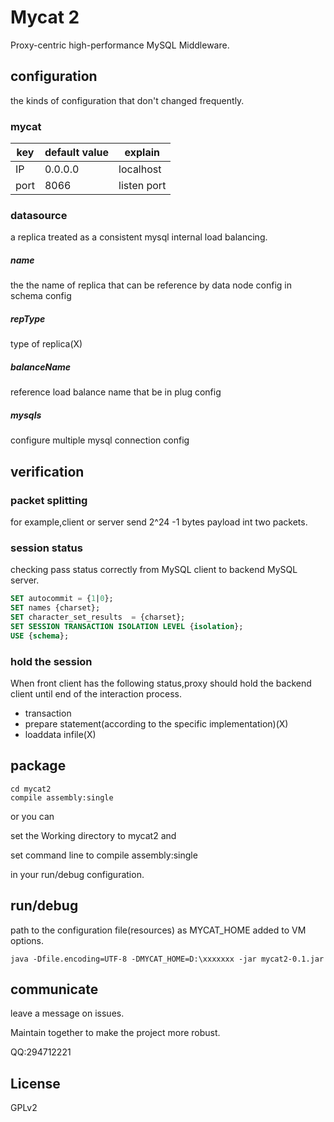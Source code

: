# Mycat 2

Proxy-centric high-performance MySQL Middleware.

## configuration 

the kinds of configuration that don't changed frequently.

### mycat

| key  | default value | explain     |
| ---- | ------------- | ----------- |
| IP   | 0.0.0.0       | localhost   |
| port | 8066          | listen port |

### datasource

a replica treated as a consistent mysql internal load balancing.

##### name

the the name of replica that can be reference by data node config in schema config

##### repType

type of replica(X)

##### balanceName

reference load balance name that be in plug config

##### mysqls

configure multiple mysql connection config





## verification

### packet splitting

for example,client or server  send 2^24 -1 bytes payload int two packets. 

###  session status

checking pass status correctly from MySQL client to backend MySQL server.

```sql
SET autocommit = {1|0};
SET names {charset};
SET character_set_results  = {charset};
SET SESSION TRANSACTION ISOLATION LEVEL {isolation};
USE {schema};
```

### hold the session

When front client has the following status,proxy should hold the backend client until end of the interaction process.

- transaction
- prepare statement(according to the specific implementation)(X)
- loaddata infile(X)

## package

```
cd mycat2
compile assembly:single
```

or you can

set the Working directory to mycat2  and

set command line to compile assembly:single

in your run/debug configuration.



## run/debug

path to the configuration file(resources) as MYCAT_HOME added to VM options.

```
java -Dfile.encoding=UTF-8 -DMYCAT_HOME=D:\xxxxxxx -jar mycat2-0.1.jar 
```

## communicate

leave a message on issues.

Maintain together to make the project more robust.

QQ:294712221

## License

GPLv2